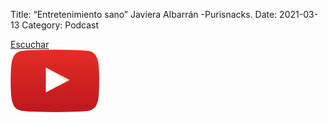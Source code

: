 Title: “Entretenimiento sano” Javiera Albarrán -Purisnacks.
Date: 2021-03-13
Category: Podcast

<a href="https://s.danilorca.com/2021-03-13.mp3" type="audio/mpeg">
Escuchar<br/>
<img style="height:100px;" src="images/play.png">
</a>
